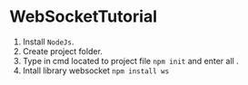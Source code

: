 # WebSocketTutorial
1. Install `NodeJs`.
2. Create project folder.
3. Type in cmd located to project file `npm init` and enter all .
4. Intall library websocket `npm install ws`

